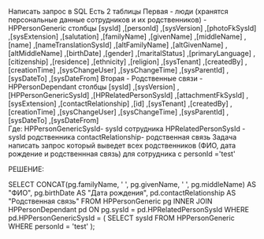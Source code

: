 Написать запрос в SQL
Есть 2 таблицы
Первая - люди (хранятся персональные данные сотрудников и их родственников) - HPPersonGeneric
  столбцы
[sysId]
,[personId]
,[sysVersion]
,[photoFkSysId]
,[sysExtension]
,[salutation]
,[familyName]
,[givenName]
,[middleName]
,[name]
,[nameTranslationSysId]
,[altFamilyName]
,[altGivenName]
,[altMiddleName]
,[birthDate]
,[gender]
,[maritalStatus]
,[primaryLanguage]
,[citizenship]
,[residence]
,[ethnicity]
,[religion]
,[sysTenant]
,[createdBy]
,[creationTime]
,[sysChangeUser]
,[sysChangeTime]
,[sysParentId]
,[sysDateTo]
,[sysDateFrom] 
Вторая - Родственные связи - HPPersonDependant
столбцы
 [sysId]
,[sysVersion]
 ,[HPPersonGenericSysId]
 ,[HPRelatedPersonSysId]
 ,[attachmentFkSysId]
      ,[sysExtension]
      ,[contactRelationship]
      ,[id]
      ,[sysTenant]
      ,[createdBy]
      ,[creationTime]
      ,[sysChangeUser]
      ,[sysChangeTime]
      ,[sysParentId]
      ,[sysDateTo]
      ,[sysDateFrom]  
Где:
HPPersonGenericSysId- sysId сотрудника
HPRelatedPersonSysId - sysId родственника
contactRelationship- родственная связь
Задача написать запрос который выведет всех родственников (ФИО, дата рождение и родственнная связь) для сотрудника с personId ='test'

РЕШЕНИЕ:



SELECT 
    CONCAT(pg.familyName, ' ', pg.givenName, ' ', pg.middleName) AS "ФИО",
    pg.birthDate AS "Дата рождения",
    pd.contactRelationship AS "Родственная связь"
FROM 
    HPPersonGeneric pg
INNER JOIN 
    HPPersonDependant pd ON pg.sysId = pd.HPRelatedPersonSysId
WHERE 
    pd.HPPersonGenericSysId = (
        SELECT sysId 
        FROM HPPersonGeneric
        WHERE personId = 'test'
    );
